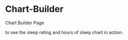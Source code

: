 Chart-Builder
=============

Chart Builder Page

to see the sleep rating and hours of sleep chart in action.
